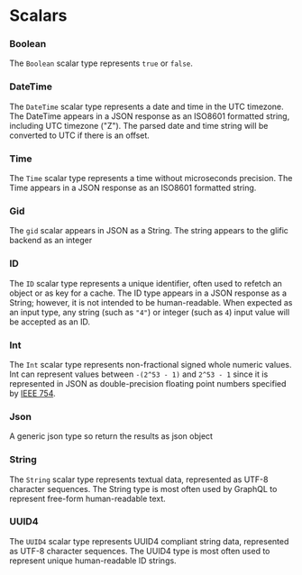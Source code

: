 # Scalars

### Boolean

The `Boolean` scalar type represents `true` or `false`.

### DateTime

The `DateTime` scalar type represents a date and time in the UTC
timezone. The DateTime appears in a JSON response as an ISO8601 formatted
string, including UTC timezone ("Z"). The parsed date and time string will
be converted to UTC if there is an offset.

### Time

The `Time` scalar type represents a time without microseconds precision. The Time appears in a JSON response as an ISO8601 formatted string.

### Gid

The `gid` scalar appears in JSON as a String. The string appears to
the glific backend as an integer

### ID

The `ID` scalar type represents a unique identifier, often used to
refetch an object or as key for a cache. The ID type appears in a JSON
response as a String; however, it is not intended to be human-readable.
When expected as an input type, any string (such as `"4"`) or integer
(such as `4`) input value will be accepted as an ID.

### Int

The `Int` scalar type represents non-fractional signed whole numeric values.
Int can represent values between `-(2^53 - 1)` and `2^53 - 1` since it is
represented in JSON as double-precision floating point numbers specified
by [IEEE 754](http://en.wikipedia.org/wiki/IEEE_floating_point).

### Json

A generic json type so return the results as json object

### String

The `String` scalar type represents textual data, represented as UTF-8
character sequences. The String type is most often used by GraphQL to
represent free-form human-readable text.

### UUID4

The `UUID4` scalar type represents UUID4 compliant string data, represented as UTF-8
character sequences. The UUID4 type is most often used to represent unique
human-readable ID strings.
